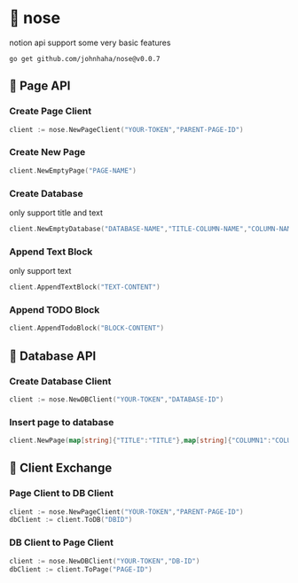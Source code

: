# 👃 nose

notion api
support some very basic features

```text
go get github.com/johnhaha/nose@v0.0.7
```

## 📃  Page API

### Create Page Client

```go
client := nose.NewPageClient("YOUR-TOKEN","PARENT-PAGE-ID")
```

### Create New Page

```go
client.NewEmptyPage("PAGE-NAME")
```

### Create Database

only support title and text

```go
client.NewEmptyDatabase("DATABASE-NAME","TITLE-COLUMN-NAME","COLUMN-NAME1","COLUMN-NAME2")
```

### Append Text Block

only support text

```go
client.AppendTextBlock("TEXT-CONTENT")
```

### Append TODO Block

```go
client.AppendTodoBlock("BLOCK-CONTENT")
```

## 🐬  Database API

### Create Database Client

```go
client := nose.NewDBClient("YOUR-TOKEN","DATABASE-ID")
```

### Insert page to database

```go
client.NewPage(map[string]{"TITLE":"TITLE"},map[string]{"COLUMN1":"COLUMN1","COLUMN2":"COLUMN2"})
```

## 🎎  Client Exchange

### Page Client to DB Client

```go
client := nose.NewPageClient("YOUR-TOKEN","PARENT-PAGE-ID")
dbClient := client.ToDB("DBID")

```

### DB Client to Page Client

```go
client := nose.NewDBClient("YOUR-TOKEN","DB-ID")
dbClient := client.ToPage("PAGE-ID")

```